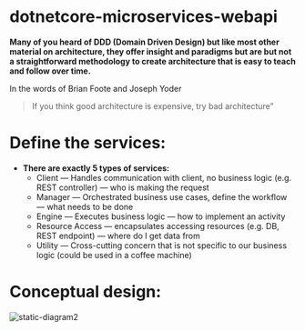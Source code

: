 # dotnetcore-microservices-webapi

**Many of you heard of DDD (Domain Driven Design) but like most other material on architecture, they offer insight and paradigms but are but not a straightforward methodology to create architecture that is easy to teach and follow over time.**

In the words of Brian Foote and Joseph Yoder
>If you think good architecture is expensive, try bad architecture”


# Define the services:
* **There are exactly 5 types of services:**
  * Client — Handles communication with client, no business logic (e.g. REST controller) — who is making the request
  * Manager — Orchestrated business use cases, define the workflow — what needs to be done
  * Engine — Executes business logic — how to implement an activity
  * Resource Access — encapsulates accessing resources (e.g. DB, REST endpoint) — where do I get data from
  * Utility — Cross-cutting concern that is not specific to our business logic (could be used in a coffee machine)

# Conceptual design:
![static-diagram2](https://user-images.githubusercontent.com/20775313/116518672-2f0d0f80-a8ee-11eb-8265-26a97bac848e.jpg)
